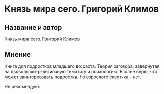 # Князь мира сего. Григорий Климов

## Название и автор

Князь мира сего. Григорий Климов

## Мнение
Книга для подростков младшего возраста. Теория заговора, завернутая на дьявольски-религиозную тематику и психологию. 
Вполне верю, что может заинтересовать подростка.
Но взрослого скептика - нет.

Не рекомендую.
